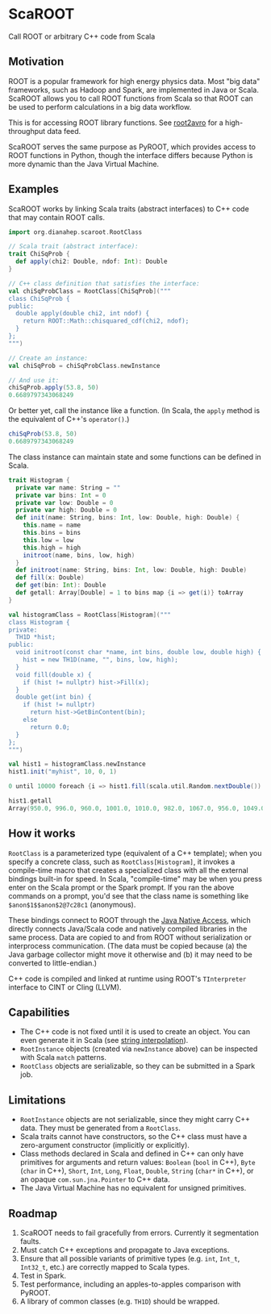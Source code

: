 # ScaROOT
Call ROOT or arbitrary C++ code from Scala

## Motivation

ROOT is a popular framework for high energy physics data. Most "big data" frameworks, such as Hadoop and Spark, are implemented in Java or Scala. ScaROOT allows you to call ROOT functions from Scala so that ROOT can be used to perform calculations in a big data workflow.

This is for accessing ROOT library functions. See [root2avro](https://github.com/diana-hep/root2avro) for a high-throughput data feed.

ScaROOT serves the same purpose as PyROOT, which provides access to ROOT functions in Python, though the interface differs because Python is more dynamic than the Java Virtual Machine.

## Examples

ScaROOT works by linking Scala traits (abstract interfaces) to C++ code that may contain ROOT calls.

```scala
import org.dianahep.scaroot.RootClass

// Scala trait (abstract interface):
trait ChiSqProb {
  def apply(chi2: Double, ndof: Int): Double
}

// C++ class definition that satisfies the interface:
val chiSqProbClass = RootClass[ChiSqProb]("""
class ChiSqProb {
public:
  double apply(double chi2, int ndof) {
    return ROOT::Math::chisquared_cdf(chi2, ndof);
  }
};
""")

// Create an instance:
val chiSqProb = chiSqProbClass.newInstance

// And use it:
chiSqProb.apply(53.8, 50)
0.6689797343068249
```

Or better yet, call the instance like a function. (In Scala, the `apply` method is the equivalent of C++'s `operator()`.)

```scala
chiSqProb(53.8, 50)
0.6689797343068249
```

The class instance can maintain state and some functions can be defined in Scala.

```scala
trait Histogram {
  private var name: String = ""
  private var bins: Int = 0
  private var low: Double = 0
  private var high: Double = 0
  def init(name: String, bins: Int, low: Double, high: Double) {
    this.name = name
    this.bins = bins
    this.low = low
    this.high = high
    initroot(name, bins, low, high)
  }
  def initroot(name: String, bins: Int, low: Double, high: Double)
  def fill(x: Double)
  def get(bin: Int): Double
  def getall: Array[Double] = 1 to bins map {i => get(i)} toArray
}

val histogramClass = RootClass[Histogram]("""
class Histogram {
private:
  TH1D *hist;
public:
  void initroot(const char *name, int bins, double low, double high) {
    hist = new TH1D(name, "", bins, low, high);
  }
  void fill(double x) {
    if (hist != nullptr) hist->Fill(x);
  }
  double get(int bin) {
    if (hist != nullptr)
      return hist->GetBinContent(bin);
    else
      return 0.0;
  }
};
""")

val hist1 = histogramClass.newInstance
hist1.init("myhist", 10, 0, 1)

0 until 10000 foreach {i => hist1.fill(scala.util.Random.nextDouble()) }

hist1.getall
Array(950.0, 996.0, 960.0, 1001.0, 1010.0, 982.0, 1067.0, 956.0, 1049.0, 1029.0)
```

## How it works

`RootClass` is a parameterized type (equivalent of a C++ template); when you specify a concrete class, such as `RootClass[Histogram]`, it invokes a compile-time macro that creates a specialized class with all the external bindings built-in for speed. In Scala, "compile-time" may be when you press enter on the Scala prompt or the Spark prompt. If you ran the above commands on a prompt, you'd see that the class name is something like `$anon$1$$anon$2@7c28c1` (anonymous).

These bindings connect to ROOT through the [Java Native Access](https://github.com/java-native-access/jna), which directly connects Java/Scala code and natively compiled libraries in the same process. Data are copied to and from ROOT without serialization or interprocess communication. (The data must be copied because (a) the Java garbage collector might move it otherwise and (b) it may need to be converted to little-endian.)

C++ code is compiled and linked at runtime using ROOT's `TInterpreter` interface to CINT or Cling (LLVM).

## Capabilities

   * The C++ code is not fixed until it is used to create an object. You can even generate it in Scala (see [string interpolation](http://docs.scala-lang.org/overviews/core/string-interpolation.html)).
   * `RootInstance` objects (created via `newInstance` above) can be inspected with Scala `match` patterns.
   * `RootClass` objects are serializable, so they can be submitted in a Spark job.

## Limitations

   * `RootInstance` objects are not serializable, since they might carry C++ data. They must be generated from a `RootClass`.
   * Scala traits cannot have constructors, so the C++ class must have a zero-argument constructor (implicitly or explicitly).
   * Class methods declared in Scala and defined in C++ can only have primitives for arguments and return values: `Boolean` (`bool` in C++), `Byte` (`char` in C++), `Short`, `Int`, `Long`, `Float`, `Double`, `String` (`char*` in C++), or an opaque `com.sun.jna.Pointer` to C++ data.
   * The Java Virtual Machine has no equivalent for unsigned primitives.

## Roadmap

   1. ScaROOT needs to fail gracefully from errors. Currently it segmentation faults.
   2. Must catch C++ exceptions and propagate to Java exceptions.
   3. Ensure that all possible variants of primitive types (e.g. `int`, `Int_t`, `Int32_t`, etc.) are correctly mapped to Scala types.
   4. Test in Spark.
   5. Test performance, including an apples-to-apples comparison with PyROOT.
   6. A library of common classes (e.g. `TH1D`) should be wrapped.
